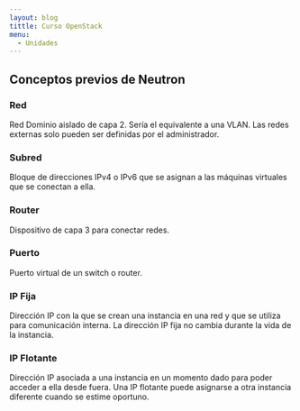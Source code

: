 ```yaml
---
layout: blog
tittle: Curso OpenStack
menu:
  - Unidades
---
```


## Conceptos previos de Neutron

### Red

Red Dominio aislado de capa 2. Sería el equivalente a una VLAN. Las redes externas solo pueden ser definidas por el administrador.

### Subred

Bloque de direcciones IPv4 o IPv6 que se asignan a las máquinas virtuales que se conectan a ella.

### Router

Dispositivo de capa 3 para conectar redes.

### Puerto

Puerto virtual de un switch o router. 

### IP Fija

Dirección IP con la que se crean una instancia en una red y que se utiliza para comunicación interna. La dirección IP fija no cambia durante la vida de la instancia.

### IP Flotante

Dirección IP asociada a una instancia en un momento dado para poder acceder a ella desde fuera. Una IP flotante puede asignarse a otra instancia diferente cuando se estime oportuno.


